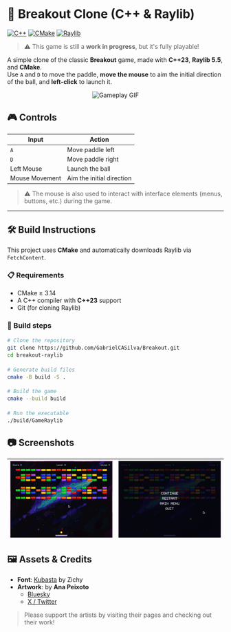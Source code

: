 # 🧱 Breakout Clone (C++ & Raylib)

[![C++](https://img.shields.io/badge/C%2B%2B-23-blue)](https://en.cppreference.com/w/cpp/23)
[![CMake](https://img.shields.io/badge/CMake-%3E%3D3.14-blue)](https://cmake.org/)
[![Raylib](https://img.shields.io/badge/raylib-5.5-green)](https://github.com/raysan5/raylib)

> ⚠️ This game is still a **work in progress**, but it's fully playable!

A simple clone of the classic **Breakout** game, made with **C++23**, **Raylib 5.5**, and **CMake**.  
Use `A` and `D` to move the paddle, **move the mouse** to aim the initial direction of the ball, and **left-click** to launch it.



<div align="center">
  <img src="docs/titlescreen.gif" alt="Gameplay GIF" />
</div>

## 🎮 Controls

| Input         | Action                        |
|---------------|-------------------------------|
| `A`           | Move paddle left              |
| `D`           | Move paddle right             |
| Left Mouse    | Launch the ball               |
| Mouse Movement| Aim the initial direction     |

> ⚠️ The mouse is also used to interact with interface elements (menus, buttons, etc.) during the game.
---
## 🛠️ Build Instructions

This project uses **CMake** and automatically downloads Raylib via `FetchContent`.

### 📋 Requirements

- CMake ≥ 3.14  
- A C++ compiler with **C++23** support  
- Git (for cloning Raylib)

### 🔧 Build steps

```bash
# Clone the repository
git clone https://github.com/GabrielCASilva/Breakout.git
cd breakout-raylib

# Generate build files
cmake -B build -S .

# Build the game
cmake --build build

# Run the executable
./build/GameRaylib
```

## 📷 Screenshots

| ![Screenshot 2](docs/screenshot2.png) | ![Screenshot 1](docs/screenshot1.png) |
|--------------------------------------|--------------------------------------|

## 🖼️ Assets & Credits

- **Font**: [Kubasta](https://zichy.itch.io/kubasta) by Zichy
- **Artwork**: by **Ana Peixoto**
    - [Bluesky](https://bsky.app/profile/anapeixotoart.bsky.social)
    - [X / Twitter](https://x.com/anapeixotoart)

> Please support the artists by visiting their pages and checking out their work!